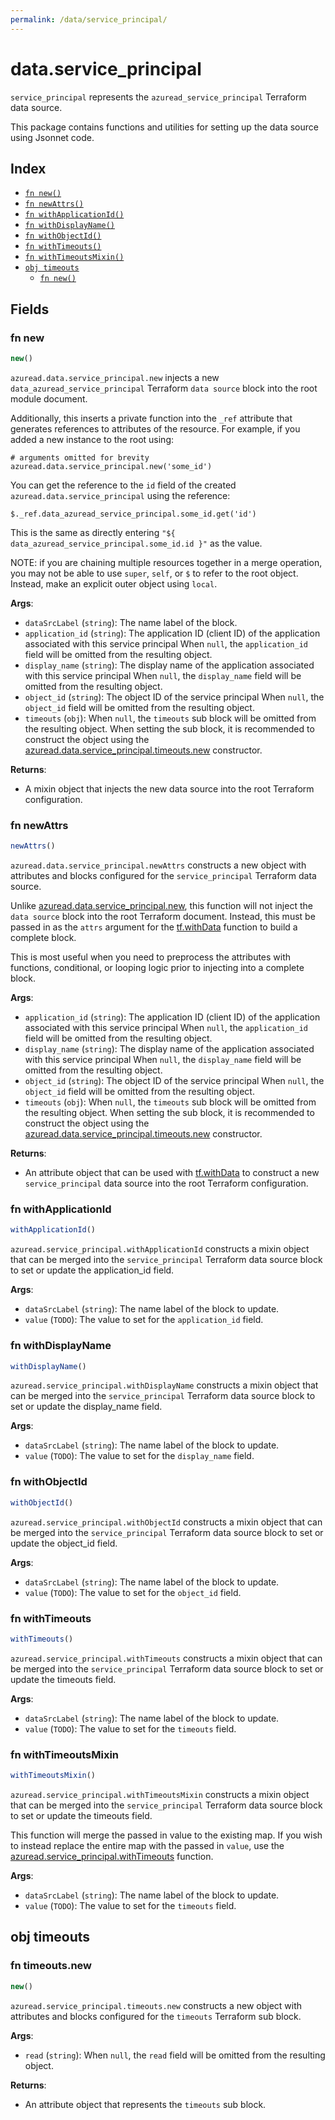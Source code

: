 ```yaml
---
permalink: /data/service_principal/
---
```


# data.service_principal

`service_principal` represents the `azuread_service_principal` Terraform data source.



This package contains functions and utilities for setting up the data source using Jsonnet code.


## Index

* [`fn new()`](#fn-new)
* [`fn newAttrs()`](#fn-newattrs)
* [`fn withApplicationId()`](#fn-withapplicationid)
* [`fn withDisplayName()`](#fn-withdisplayname)
* [`fn withObjectId()`](#fn-withobjectid)
* [`fn withTimeouts()`](#fn-withtimeouts)
* [`fn withTimeoutsMixin()`](#fn-withtimeoutsmixin)
* [`obj timeouts`](#obj-timeouts)
  * [`fn new()`](#fn-timeoutsnew)

## Fields

### fn new

```ts
new()
```


`azuread.data.service_principal.new` injects a new `data_azuread_service_principal` Terraform `data source`
block into the root module document.

Additionally, this inserts a private function into the `_ref` attribute that generates references to attributes of the
resource. For example, if you added a new instance to the root using:

    # arguments omitted for brevity
    azuread.data.service_principal.new('some_id')

You can get the reference to the `id` field of the created `azuread.data.service_principal` using the reference:

    $._ref.data_azuread_service_principal.some_id.get('id')

This is the same as directly entering `"${ data_azuread_service_principal.some_id.id }"` as the value.

NOTE: if you are chaining multiple resources together in a merge operation, you may not be able to use `super`, `self`,
or `$` to refer to the root object. Instead, make an explicit outer object using `local`.

**Args**:
  - `dataSrcLabel` (`string`): The name label of the block.
  - `application_id` (`string`): The application ID (client ID) of the application associated with this service principal When `null`, the `application_id` field will be omitted from the resulting object.
  - `display_name` (`string`): The display name of the application associated with this service principal When `null`, the `display_name` field will be omitted from the resulting object.
  - `object_id` (`string`): The object ID of the service principal When `null`, the `object_id` field will be omitted from the resulting object.
  - `timeouts` (`obj`):  When `null`, the `timeouts` sub block will be omitted from the resulting object. When setting the sub block, it is recommended to construct the object using the [azuread.data.service_principal.timeouts.new](#fn-serviceprincipaltimeoutsnew) constructor.

**Returns**:
- A mixin object that injects the new data source into the root Terraform configuration.


### fn newAttrs

```ts
newAttrs()
```


`azuread.data.service_principal.newAttrs` constructs a new object with attributes and blocks configured for the `service_principal`
Terraform data source.

Unlike [azuread.data.service_principal.new](#fn-serviceprincipalnew), this function will not inject the `data source`
block into the root Terraform document. Instead, this must be passed in as the `attrs` argument for the
[tf.withData](https://github.com/tf-libsonnet/core/tree/main/docs#fn-withdata) function to build a complete block.

This is most useful when you need to preprocess the attributes with functions, conditional, or looping logic prior to
injecting into a complete block.

**Args**:
  - `application_id` (`string`): The application ID (client ID) of the application associated with this service principal When `null`, the `application_id` field will be omitted from the resulting object.
  - `display_name` (`string`): The display name of the application associated with this service principal When `null`, the `display_name` field will be omitted from the resulting object.
  - `object_id` (`string`): The object ID of the service principal When `null`, the `object_id` field will be omitted from the resulting object.
  - `timeouts` (`obj`):  When `null`, the `timeouts` sub block will be omitted from the resulting object. When setting the sub block, it is recommended to construct the object using the [azuread.data.service_principal.timeouts.new](#fn-serviceprincipaltimeoutsnew) constructor.

**Returns**:
  - An attribute object that can be used with [tf.withData](https://github.com/tf-libsonnet/core/tree/main/docs#fn-withdata) to construct a new `service_principal` data source into the root Terraform configuration.


### fn withApplicationId

```ts
withApplicationId()
```

`azuread.service_principal.withApplicationId` constructs a mixin object that can be merged into the `service_principal`
Terraform data source block to set or update the application_id field.



**Args**:
  - `dataSrcLabel` (`string`): The name label of the block to update.
  - `value` (`TODO`): The value to set for the `application_id` field.


### fn withDisplayName

```ts
withDisplayName()
```

`azuread.service_principal.withDisplayName` constructs a mixin object that can be merged into the `service_principal`
Terraform data source block to set or update the display_name field.



**Args**:
  - `dataSrcLabel` (`string`): The name label of the block to update.
  - `value` (`TODO`): The value to set for the `display_name` field.


### fn withObjectId

```ts
withObjectId()
```

`azuread.service_principal.withObjectId` constructs a mixin object that can be merged into the `service_principal`
Terraform data source block to set or update the object_id field.



**Args**:
  - `dataSrcLabel` (`string`): The name label of the block to update.
  - `value` (`TODO`): The value to set for the `object_id` field.


### fn withTimeouts

```ts
withTimeouts()
```

`azuread.service_principal.withTimeouts` constructs a mixin object that can be merged into the `service_principal`
Terraform data source block to set or update the timeouts field.



**Args**:
  - `dataSrcLabel` (`string`): The name label of the block to update.
  - `value` (`TODO`): The value to set for the `timeouts` field.


### fn withTimeoutsMixin

```ts
withTimeoutsMixin()
```

`azuread.service_principal.withTimeoutsMixin` constructs a mixin object that can be merged into the `service_principal`
Terraform data source block to set or update the timeouts field.

This function will merge the passed in value to the existing map. If you wish
to instead replace the entire map with the passed in `value`, use the [azuread.service_principal.withTimeouts](TODO)
function.


**Args**:
  - `dataSrcLabel` (`string`): The name label of the block to update.
  - `value` (`TODO`): The value to set for the `timeouts` field.


## obj timeouts



### fn timeouts.new

```ts
new()
```


`azuread.service_principal.timeouts.new` constructs a new object with attributes and blocks configured for the `timeouts`
Terraform sub block.



**Args**:
  - `read` (`string`):  When `null`, the `read` field will be omitted from the resulting object.

**Returns**:
  - An attribute object that represents the `timeouts` sub block.
